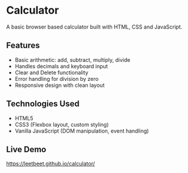 # Calculator
A basic browser based calculator built with HTML, CSS and JavaScript.

## Features
- Basic arithmetic: add, subtract, multiply, divide  
- Handles decimals and keyboard input  
- Clear and Delete functionality  
- Error handling for division by zero  
- Responsive design with clean layout  

## Technologies Used
- HTML5  
- CSS3 (Flexbox layout, custom styling)
- Vanilla JavaScript (DOM manipulation, event handling)

## Live Demo
https://leetbeet.github.io/calculator/
